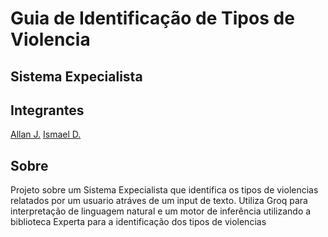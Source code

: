 # Guia de Identificação de Tipos de Violencia
## Sistema Expecialista

## Integrantes 
[Allan J.](https://github.com/allanjose001) [Ismael D.](https://github.com/ismael-ds-correia)

## Sobre
Projeto sobre um Sistema Expecialista que identifica os tipos de violencias relatados por um usuario atráves de um input de texto.
Utiliza Groq para interpretação de linguagem natural e um motor de inferência utilizando a biblioteca Experta para a identificação dos tipos de violencias